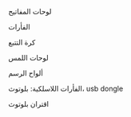 لوحات المفاتيح

الفأرات

كرة التتبع

لوحات اللمس

ألواح الرسم

الفأرات اللاسلكية: بلوتوث، usb dongle

اقتران بلوتوث

